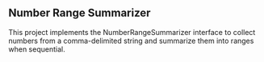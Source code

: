 ## Number Range Summarizer

This project implements the NumberRangeSummarizer interface to collect numbers from a comma-delimited string and summarize them into ranges when sequential.